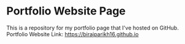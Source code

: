 # Portfolio Website Page

This is a repository for my portfolio page that I've hosted on GitHub.\
Portfolio Website Link: https://birajparikh16.github.io
